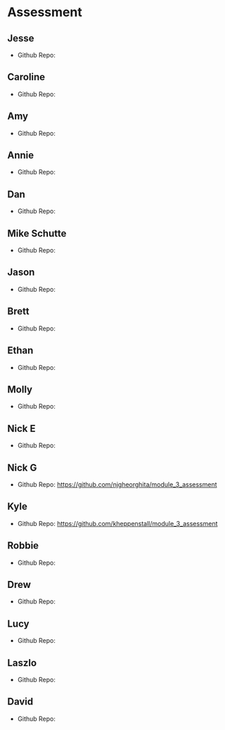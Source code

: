 # Assessment

## Jesse
  - Github Repo: 
  
## Caroline
  - Github Repo:
  
## Amy
  - Github Repo:
  
## Annie  
  - Github Repo:
  
## Dan  
  - Github Repo:

## Mike Schutte
  - Github Repo:

## Jason
  - Github Repo:

## Brett
  - Github Repo:

## Ethan
  - Github Repo:

## Molly
  - Github Repo:

## Nick E
  - Github Repo:

## Nick G
  - Github Repo: https://github.com/njgheorghita/module_3_assessment

## Kyle
  - Github Repo: https://github.com/kheppenstall/module_3_assessment

## Robbie
  - Github Repo:

## Drew
  - Github Repo:

## Lucy
  - Github Repo:

## Laszlo
  - Github Repo:

## David
  - Github Repo:
